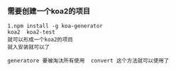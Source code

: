 ### 需要创建一个koa2的项目

    1.npm install -g koa-generator
    koa2  koa2-test 
    就可以形成一个koa2的项目
    就入安装就可以了
    
    generatore 要被淘汰所有使用  convert 这个方法就可以使用了
